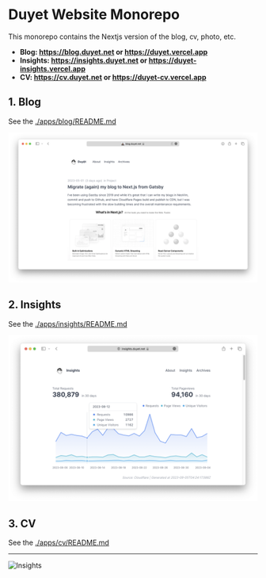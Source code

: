 # Duyet Website Monorepo

This monorepo contains the Nextjs version of the blog, cv, photo, etc.

- **Blog: https://blog.duyet.net or https://duyet.vercel.app**
- **Insights: https://insights.duyet.net or https://duyet-insights.vercel.app**
- **CV: https://cv.duyet.net or https://duyet-cv.vercel.app**

## 1. Blog

See the [./apps/blog/README.md](./apps/blog/README.md)

![](./.github/screenshot/screenshot-blog.png)

## 2. Insights

See the [./apps/insights/README.md](./apps/insights/README.md)

![](./.github/screenshot/screenshot-insights.png)

## 3. CV

See the [./apps/cv/README.md](./apps/cv/README.md)

---

![Insights](https://repobeats.axiom.co/api/embed/5f31f3460c5a1e44b1477bebc7ef0bb88a620b67.svg "Repobeats analytics image")
